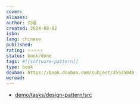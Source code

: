 ```yaml
---
cover: 
aliases:
author: 刘韬
created: 2024-08-02
isbn: 
lang: chinese
published: 
rating: ⭐⭐⭐⭐⭐
status: book/done
tags: #[[software-pattern]]
type: book
douban: https://book.douban.com/subject/35525040
weread: 
---
```


- [demo/tasks/design-pattern/src](https://github.com/bGZo/demo/tree/main/tasks/design-pattern/src)